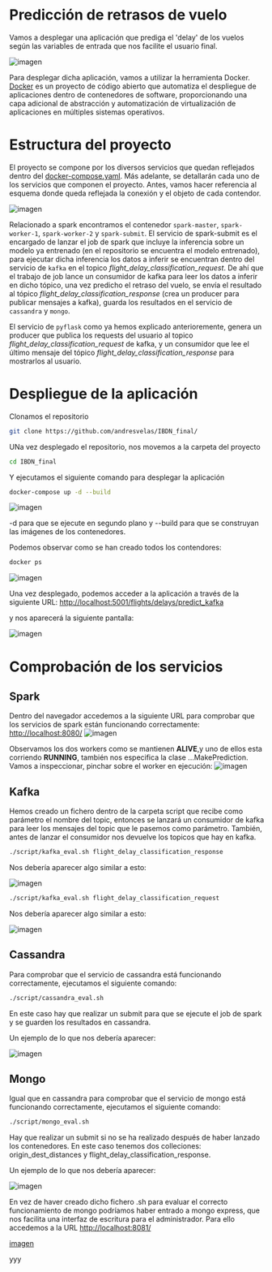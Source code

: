 # Predicción de retrasos de vuelo

Vamos a desplegar una aplicación que prediga el 'delay' de los vuelos según las variables de entrada que nos facilite el usuario final.


![imagen](images/app.png)


Para desplegar dicha aplicación, vamos a utilizar la herramienta Docker. [Docker](https://www.docker.com/) es un proyecto de código abierto que automatiza el despliegue de aplicaciones dentro de contenedores de software, proporcionando una capa adicional de abstracción y automatización de virtualización de aplicaciones en múltiples sistemas operativos.

# Estructura del proyecto

El proyecto se compone por los diversos servicios que quedan reflejados dentro del [docker-compose.yaml](docker-compose.yaml). Más adelante, se detallarán cada uno de los servicios que componen el proyecto. Antes, vamos hacer referencia al esquema donde queda reflejada la conexión y el objeto de cada contendor.


![imagen](images/esquema.png)



Relacionado a spark encontramos el contenedor `spark-master`, `spark-worker-1`, `spark-worker-2` y `spark-submit`. El servicio de spark-submit es el encargado de lanzar el job de spark que incluye la inferencia sobre un modelo ya entrenado (en el repositorio se encuentra el modelo entrenado), para ejecutar dicha inferencia los datos a inferir se encuentran dentro del servicio de `kafka` en el topico *flight_delay_classification_request*. De ahí que el trabajo de job lance un consumidor de kafka para leer los datos a inferir en dicho tópico, una vez predicho el retraso del vuelo, se envía el resultado al tópico *flight_delay_classification_response* (crea un producer para publicar mensajes a kafka), guarda los resultados en el servicio de `cassandra` y `mongo`.

El servicio de `pyflask` como ya hemos explicado anterioremente, genera  un producer que publica los requests del usuario al topico *flight_delay_classification_request* de kafka, y un consumidor que lee el último mensaje del tópico *flight_delay_classification_response* para mostrarlos al usuario.


# Despliegue de la aplicación

Clonamos el repositorio

```bash
git clone https://github.com/andresvelas/IBDN_final/
```
UNa vez desplegado el repositorio, nos movemos a la carpeta del proyecto

```bash
cd IBDN_final
```

Y ejecutamos el siguiente comando para desplegar la aplicación

```bash
docker-compose up -d --build
```
![imagen](images/contenedores.png)

-d para que se ejecute en segundo plano y --build para que se construyan las imágenes de los contenedores.

Podemos observar como se han creado todos los contendores:
```bash
docker ps
```
![imagen](images/docker_ps.png)

Una vez desplegado, podemos acceder a la aplicación a través de la siguiente URL:
[http://localhost:5001/flights/delays/predict_kafka](http://localhost:5001/flights/delays/predict_kafka)

y nos aparecerá la siguiente pantalla:

![imagen](images/app.png)


# Comprobación de los servicios

## Spark
Dentro del navegador accedemos a la siguiente URL para comprobar que los servicios de spark están funcionando correctamente:
[http://localhost:8080/](http://localhost:8080/)
![imagen](images/master.png)

Observamos los dos workers como se mantienen **ALIVE**,y uno de ellos esta corriendo **RUNNING**, también nos especifica la clase ...MakePrediction.
Vamos a inspeccionar, pinchar sobre el worker en ejecución:
![imagen](images/worker.png)


## Kafka

Hemos creado un fichero dentro de la carpeta script que recibe como parámetro el nombre del topic, entonces se lanzará un consumidor de kafka para leer los mensajes del topic que le pasemos como parámetro.
También, antes de lanzar el consumidor nos devuelve los topicos que hay en kafka.

```bash
./script/kafka_eval.sh flight_delay_classification_response
```
Nos debería aparecer algo similar a esto:

![imagen](images/kafka_response.png)

```bash
./script/kafka_eval.sh flight_delay_classification_request
```
Nos debería aparecer algo similar a esto:

![imagen](images/kafka_request.png)

## Cassandra

Para comprobar que el servicio de cassandra está funcionando correctamente, ejecutamos el siguiente comando:

```bash
./script/cassandra_eval.sh
```
En este caso hay que realizar un submit para que se ejecute el job de spark y se guarden los resultados en cassandra.

Un ejemplo de lo que nos debería aparecer:

![imagen](images/cassandra.png)

## Mongo

Igual que en cassandra para comprobar que el servicio de mongo está funcionando correctamente, ejecutamos el siguiente comando:

```bash
./script/mongo_eval.sh
```
Hay que realizar un submit si no se ha realizado después de haber lanzado los contenedores.
En este caso tenemos dos colleciones: origin_dest_distances y flight_delay_classification_response.

Un ejemplo de lo que nos debería aparecer:

![imagen](images/mongo.png)

En vez de haver creado dicho fichero .sh para evaluar el correcto funcionamiento de mongo podríamos haber entrado a mongo express, que nos facilita una interfaz de escritura para el administrador.
Para ello accedemos a la URL [http://localhost:8081/](http://localhost:8081/)

[imagen](images/mongo_express.png)

yyy
